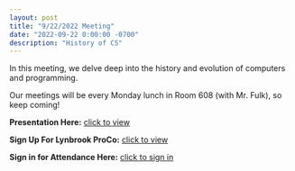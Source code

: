 ```yaml
---
layout: post
title: "9/22/2022 Meeting"
date: "2022-09-22 0:00:00 -0700"
description: "History of CS"
---
```


In this meeting, we delve deep into the history and evolution of computers and programming. 

Our meetings will be every Monday lunch in Room 608 (with Mr. Fulk), so keep coming!

**Presentation Here:** [click to view](https://docs.google.com/presentation/d/162qDbYqyAVDuEPbu2vXGfVZU0qiOn89QvFxdTGq4cDA/edit?usp=sharing)

**Sign Up For Lynbrook ProCo:** [click to view](https://tinyurl.com/lynbrookprocoregistration)

**Sign in for Attendance Here:** [click to sign in](tinyurl.com/lynbrookcs922)